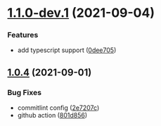 # [1.1.0-dev.1](https://github.com/metalcamp/stockx-data/compare/v1.0.4...v1.1.0-dev.1) (2021-09-04)


### Features

* add typescript support ([0dee705](https://github.com/metalcamp/stockx-data/commit/0dee7058ce13e1b0029430055578a3142059b5bc))

## [1.0.4](https://github.com/metalcamp/stockx-data/compare/v1.0.3...v1.0.4) (2021-09-01)

### Bug Fixes

- commitlint config ([2e7207c](https://github.com/metalcamp/stockx-data/commit/2e7207c2e8a4a6cea9fed4c8f962ed727c0541eb))
- github action ([801d856](https://github.com/metalcamp/stockx-data/commit/801d8569308f139c52ebc800297f1343cb8a32bd))
